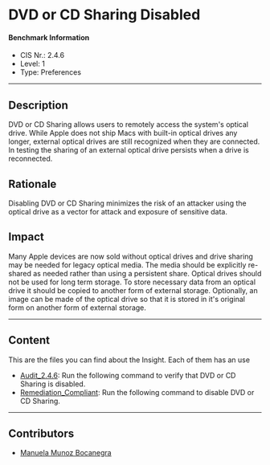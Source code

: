 # DVD or CD Sharing Disabled
#### Benchmark Information
- CIS Nr.: 2.4.6
- Level: 1
- Type: Preferences
------------------------
## Description

DVD or CD Sharing allows users to remotely access the system's optical drive. While Apple does not ship Macs with built-in optical drives any longer, external optical drives are still recognized when they are connected. In testing the sharing of an external optical drive persists when a drive is reconnected.


## Rationale

Disabling DVD or CD Sharing minimizes the risk of an attacker using the optical drive as a vector for attack and exposure of sensitive data.


## Impact

Many Apple devices are now sold without optical drives and drive sharing may be needed for legacy optical media. The media should be explicitly re-shared as needed rather than using a persistent share. Optical drives should not be used for long term storage. To store necessary data from an optical drive it should be copied to another form of external storage. Optionally, an image can be made of the optical drive so that it is stored in it's original form on another form of external storage.

---
## Content
This are the files you can find about the Insight. Each of them has an use 
* [Audit_2.4.6](https://github.com/apfelwerk/JamfProtectInsights/blob/main/PreferencesType/CIS_2.4.6_DVD%20or%20CD%20Sharing%20Disabled/Audit_2.4.6.sh): Run the following command to verify that DVD or CD Sharing is disabled.
* [Remediation_Compliant](https://github.com/apfelwerk/JamfProtectInsights/blob/main/PreferencesType/CIS_2.4.6_DVD%20or%20CD%20Sharing%20Disabled/Remediation_Compliant.sh): Run the following command to disable DVD or CD Sharing.
------------------------------------------------------------------------------------------------------------------------------------------------------------------------------------------------------------------------------------------------------------------------------------------------------------------------------
## Contributors
* [Manuela Munoz Bocanegra](https://github.com/manuelamunoz)


